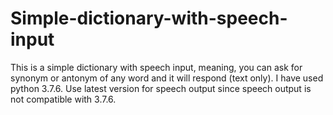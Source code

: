 # Simple-dictionary-with-speech-input
This is a simple dictionary with speech input, meaning, you can ask for synonym or antonym of any word and it will respond (text only). I have used python 3.7.6. Use latest version for speech output since speech output is not compatible with 3.7.6.
